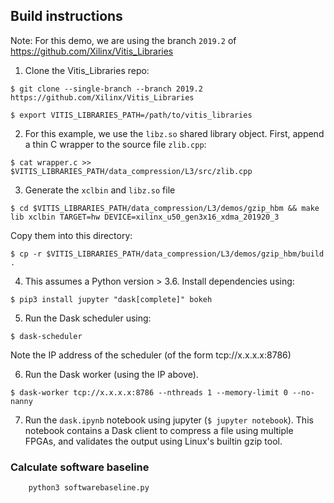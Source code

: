 ## Build instructions
Note: For this demo, we are using the branch `2019.2` of https://github.com/Xilinx/Vitis_Libraries

1. Clone the Vitis_Libraries repo:

```$ git clone --single-branch --branch 2019.2 https://github.com/Xilinx/Vitis_Libraries``` 

```$ export VITIS_LIBRARIES_PATH=/path/to/vitis_libraries```

2. For this example, we use the `libz.so` shared library object. First, append a thin C wrapper to the source file `zlib.cpp`:

```$ cat wrapper.c >> $VITIS_LIBRARIES_PATH/data_compression/L3/src/zlib.cpp```

3. Generate the `xclbin` and `libz.so` file

```$ cd $VITIS_LIBRARIES_PATH/data_compression/L3/demos/gzip_hbm && make lib xclbin TARGET=hw DEVICE=xilinx_u50_gen3x16_xdma_201920_3```

Copy them into this directory:

```$ cp -r $VITIS_LIBRARIES_PATH/data_compression/L3/demos/gzip_hbm/build .```

4. This assumes a Python version > 3.6. Install dependencies using:

```$ pip3 install jupyter "dask[complete]" bokeh```

5. Run the Dask scheduler using:

```$ dask-scheduler```

Note the IP address of the scheduler (of the form tcp://x.x.x.x:8786)

6. Run the Dask worker (using the IP above).

```$ dask-worker tcp://x.x.x.x:8786 --nthreads 1 --memory-limit 0 --no-nanny```

7. Run the `dask.ipynb` notebook using jupyter (```$ jupyter notebook```). This notebook contains a Dask client to compress a file using multiple FPGAs, and validates the output using Linux's builtin gzip tool.


### Calculate software baseline
```
    python3 softwarebaseline.py 
```
